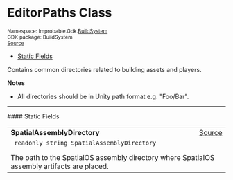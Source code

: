 
# EditorPaths Class
<sup>
Namespace: Improbable.Gdk.<a href="{{urlRoot}}/api/build-system-index">BuildSystem</a><br/>
GDK package: BuildSystem<br/>
<a href="https://www.github.com/spatialos/gdk-for-unity/blob/84243525d98aff511e7aa1f7703c37347017e386/workers/unity/Packages/com.improbable.gdk.buildsystem/Util/EditorPaths.cs/#L12">Source</a>
<style>
a code {
                    padding: 0em 0.25em!important;
}
code {
                    background-color: #ffffff!important;
}
</style>
</sup>
<nav id="pageToc" class="page-toc"><ul><li><a href="#static-fields">Static Fields</a>
</ul></nav>

</p>



<p>Contains common directories related to building assets and players. </p>




</p>

<b>Notes</b>

- All directories should be in Unity path format e.g. "Foo/Bar". 




</p>
<hr style="width:100%; border-top-color:#d8d8d8" />
#### Static Fields


</p>




<table width="100%">
    <tr>
        <td style="border-right:none"><b>SpatialAssemblyDirectory</b></td>
        <td style="border-left:none; text-align:right"><a href="https://www.github.com/spatialos/gdk-for-unity/blob/84243525d98aff511e7aa1f7703c37347017e386/workers/unity/Packages/com.improbable.gdk.buildsystem/Util/EditorPaths.cs/#L17">Source</a></td>
    </tr>
    <tr>
        <td colspan="2">
<code> readonly string SpatialAssemblyDirectory</code></p>
The path to the SpatialOS assembly directory where SpatialOS assembly artifacts are placed. 

</td>
    </tr>
</table>











